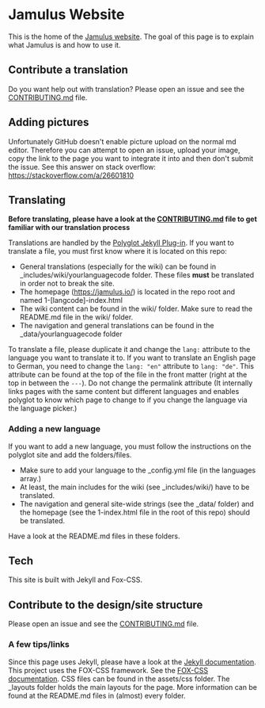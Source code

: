 # Jamulus Website

This is the home of the [Jamulus website](https://jamulus.io). The goal of this page is to explain what Jamulus is and how to use it.

## Contribute a translation

Do you want help out with translation? Please open an issue and see the [CONTRIBUTING.md](CONTRIBUTING.md) file.

## Adding pictures
Unfortunately GitHub doesn't enable picture upload on the normal md editor. Therefore you can attempt to open an issue, upload your image, copy the link to the page you want to integrate it into and then don't submit the issue. See this answer on stack overflow: https://stackoverflow.com/a/26601810

## Translating

**Before translating, please have a look at the [CONTRIBUTING.md](CONTRIBUTING.md) file to get familiar with our translation process**

Translations are handled by the [Polyglot Jekyll Plug-in](https://github.com/untra/polyglot).
If you want to translate a file, you must first know where it is located on this repo:

-   General translations (especially for the wiki) can be found in \_includes/wiki/yourlanguagecode folder. These files **must** be translated in order not to break the site.
-   The homepage (https://jamulus.io/) is located in the repo root and named 1-[langcode]-index.html
-   The wiki content can be found in the wiki/ folder. Make sure to read the README.md file in the wiki/ folder.
-  The navigation and general translations can be found in the \_data/yourlanguagecode folder


To translate a file, please duplicate it and change the `lang:` attribute to the language you want to translate it to. If you want to translate an English page to German, you need to change the `lang: "en"` attribute to `lang: "de"`. This attribute can be found at the top of the file in the front matter (right at the top in between the `---`). Do not change the permalink attribute (It internally links pages with the same content but different languages and enables polyglot to know which page to change to if you change the language via the language picker.)

### Adding a new language

If you want to add a new language, you must follow the instructions on the polyglot site and add the folders/files.
- Make sure to add your language to the \_config.yml file (in the languages array.)
- At least, the main includes for the wiki (see \_includes/wiki/) have to be translated.
- The navigation and general site-wide strings (see the \_data/ folder) and the homepage (see the 1-index.html file in the root of this repo) should be translated.

Have a look at the README.md files in these folders.

## Tech

This site is built with Jekyll and Fox-CSS.

## Contribute to the design/site structure
Please open an issue and see the [CONTRIBUTING.md](CONTRIBUTING.md) file.

### A few tips/links
Since this page uses Jekyll, please have a look at the [Jekyll documentation](https://jekyllrb.com/docs/).
This project uses the FOX-CSS framework. See the [FOX-CSS documentation](http://www.fox-css.com/documents/).
CSS files can be found in the assets/css folder.
The \_layouts folder holds the main layouts for the page.
More information can be found at the README.md files in (almost) every folder.
